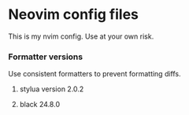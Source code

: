 # Neovim config files

This is my nvim config. Use at your own risk.

### Formatter versions

Use consistent formatters to prevent formatting diffs.

1. stylua version 2.0.2

2. black 24.8.0

